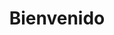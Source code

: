 ---
title: "Bienvenido"
bio: {
  job: "Frontend Developer",
  description: {
    first: "Actualmente vivo en México, soy un chico de 20 años apasionado por la tecnología y cómo esta puede cambiar al mundo.",
    second: "Yo quiero cambiar el mundo.",
    third: "Acompañame en esta aventura."
  }
}
usedTechnologies: [
  {
    name: "Angular",
    description: "
      Esto es simplemente un framework hermoso, cada vez me enamoro mas de esta tecnología.\n\nLo que más me ha gustado de angular a parte del typescript que te ayuda de una forma inimaginable, no hay algo más cool, que los observables, es de lo mejor que podrás ocupar para desarrollar día a día. Lo único que puedo decir:\n\n¡¡Angular es un framework reactivo y hermoso!!
    "
  },
  {
    name: "React",
    description: "
      Un framework si se puede llegar a decir, tengo sentimientos encontrados con este framework ya que no llega a ser lo suficientemente robusto para llegar a ser un framework sin en cambio es un framework con el que puedes iniciar y crear cosas muy fancys.\n\nReact te ayudará a crear proyectos medianos rápidamente.
    "

  },
  {
    name: "Svelte",
    description: "
      Svelte no es un framework, svelte es un compilador.
      Al ser así svelte es sumamente ligero. Con ello tomé la decisión de generar este sitio ya que quiero generar el mejor SEO y performance dentro de esta página.\n\nOcupalo, no te arrepentirás.
    "
  }
]
projectContact: {
  firstSection: {
    title: "Tienes un proyecto, hablemos!",
    contact: "Contactame",
    email: "wichoguerrero747@gmail.com"
  },
  secondSection: {
    title: "Dejame saber esto para tu proyecto",
    subtitles: [
      "¿Cómo te llamas?",
      "Tu correo, y otro método de contacto",
      "Hablame mas sobre tu proyecto"
    ],
    file: "https://drive.google.com/uc?export=download&id=1sYO0imeaOLeHA5CapIdd2Zyi6AYNSasC"
  }
}
---